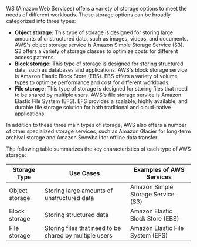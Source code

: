 WS (Amazon Web Services) offers a variety of storage options to meet the needs of different workloads. These storage options can be broadly categorized into three types:

- **Object storage:** This type of storage is designed for storing large amounts of unstructured data, such as images, videos, and documents. AWS's object storage service is Amazon Simple Storage Service (S3). S3 offers a variety of storage classes to optimize costs for different access patterns.
- **Block storage:** This type of storage is designed for storing structured data, such as databases and applications. AWS's block storage service is Amazon Elastic Block Store (EBS). EBS offers a variety of volume types to optimize performance and cost for different workloads.
- **File storage:** This type of storage is designed for storing files that need to be shared by multiple users. AWS's file storage service is Amazon Elastic File System (EFS). EFS provides a scalable, highly available, and durable file storage solution for both traditional and cloud-native applications.

In addition to these three main types of storage, AWS also offers a number of other specialized storage services, such as Amazon Glacier for long-term archival storage and Amazon Snowball for offline data transfer.

The following table summarizes the key characteristics of each type of AWS storage:

|Storage Type|Use Cases|Examples of AWS Services|
|---|---|---|
|Object storage|Storing large amounts of unstructured data|Amazon Simple Storage Service (S3)|
|Block storage|Storing structured data|Amazon Elastic Block Store (EBS)|
|File storage|Storing files that need to be shared by multiple users|Amazon Elastic File System (EFS)|